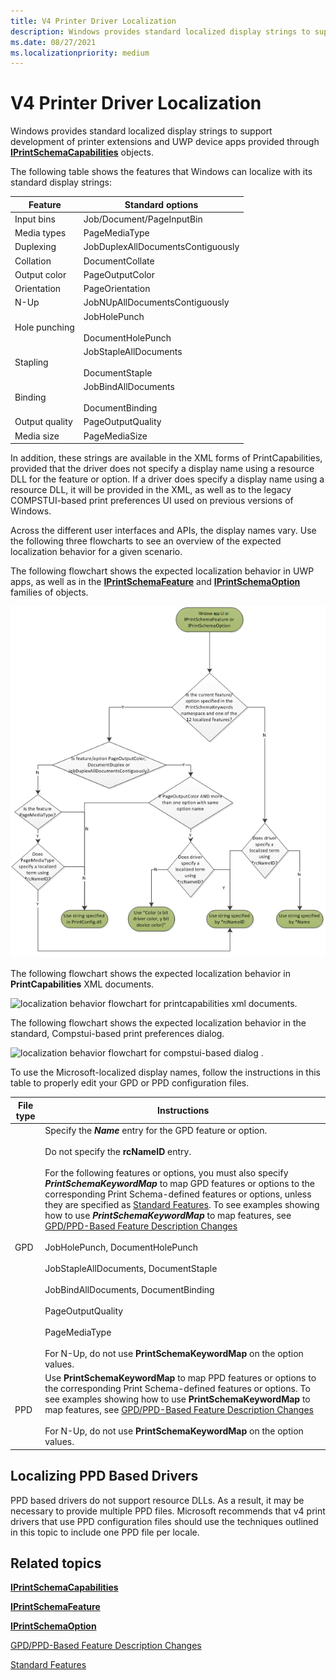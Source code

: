 ```yaml
---
title: V4 Printer Driver Localization
description: Windows provides standard localized display strings to support development of printer extensions and UWP device apps.
ms.date: 08/27/2021
ms.localizationpriority: medium
---
```


# V4 Printer Driver Localization

Windows provides standard localized display strings to support development of printer extensions and UWP device apps provided through [**IPrintSchemaCapabilities**](/windows-hardware/drivers/ddi/printerextension/nn-printerextension-iprintschemacapabilities) objects.

The following table shows the features that Windows can localize with its standard display strings:

| Feature | Standard options |
|--|--|
| Input bins | Job/Document/PageInputBin |
| Media types | PageMediaType |
| Duplexing | JobDuplexAllDocumentsContiguously |
| Collation | DocumentCollate |
| Output color | PageOutputColor |
| Orientation | PageOrientation |
| N-Up | JobNUpAllDocumentsContiguously |
| Hole punching | JobHolePunch<br><br>DocumentHolePunch |
| Stapling | JobStapleAllDocuments<br><br>DocumentStaple |
| Binding | JobBindAllDocuments<br><br>DocumentBinding |
| Output quality | PageOutputQuality |
| Media size | PageMediaSize |

In addition, these strings are available in the XML forms of PrintCapabilities, provided that the driver does not specify a display name using a resource DLL for the feature or option. If a driver does specify a display name using a resource DLL, it will be provided in the XML, as well as to the legacy COMPSTUI-based print preferences UI used on previous versions of Windows.

Across the different user interfaces and APIs, the display names vary. Use the following three flowcharts to see an overview of the expected localization behavior for a given scenario.

The following flowchart shows the expected localization behavior in UWP apps, as well as in the [**IPrintSchemaFeature**](/windows-hardware/drivers/ddi/printerextension/nn-printerextension-iprintschemafeature) and [**IPrintSchemaOption**](/windows-hardware/drivers/ddi/printerextension/nn-printerextension-iprintschemaoption) families of objects.

![localization behavior flowchart for Windows apps, iprintschemafeature or iprintschemaoption.](images/locstringmodern.png)

The following flowchart shows the expected localization behavior in **PrintCapabilities** XML documents.

![localization behavior flowchart for printcapabilities xml documents.](images/locstringpcap.png)

The following flowchart shows the expected localization behavior in the standard, Compstui-based print preferences dialog.

![localization behavior flowchart for compstui-based dialog .](images/locstringcomp.png)

To use the Microsoft-localized display names, follow the instructions in this table to properly edit your GPD or PPD configuration files.

| File type | Instructions |
|--|--|
| GPD | Specify the ***Name*** entry for the GPD feature or option.<br><br>Do not specify the **rcNameID** entry.<br><br>For the following features or options, you must also specify ***PrintSchemaKeywordMap*** to map GPD features or options to the corresponding Print Schema-defined features or options, unless they are specified as [Standard Features](standard-features.md). To see examples showing how to use ***PrintSchemaKeywordMap*** to map features, see [GPD/PPD-Based Feature Description Changes](gpd-ppd-based-feature-description-changes.md)<br><br>JobHolePunch, DocumentHolePunch<br><br>JobStapleAllDocuments, DocumentStaple<br><br>JobBindAllDocuments, DocumentBinding<br><br>PageOutputQuality<br><br>PageMediaType<br><br>For N-Up, do not use **PrintSchemaKeywordMap** on the option values. |
| PPD | Use **PrintSchemaKeywordMap** to map PPD features or options to the corresponding Print Schema-defined features or options. To see examples showing how to use **PrintSchemaKeywordMap** to map features, see [GPD/PPD-Based Feature Description Changes](gpd-ppd-based-feature-description-changes.md)<br><br>For N-Up, do not use **PrintSchemaKeywordMap** on the option values. |

## Localizing PPD Based Drivers

PPD based drivers do not support resource DLLs. As a result, it may be necessary to provide multiple PPD files. Microsoft recommends that v4 print drivers that use PPD configuration files should use the techniques outlined in this topic to include one PPD file per locale.

## Related topics

[**IPrintSchemaCapabilities**](/windows-hardware/drivers/ddi/printerextension/nn-printerextension-iprintschemacapabilities)  

[**IPrintSchemaFeature**](/windows-hardware/drivers/ddi/printerextension/nn-printerextension-iprintschemafeature)  

[**IPrintSchemaOption**](/windows-hardware/drivers/ddi/printerextension/nn-printerextension-iprintschemaoption)  

[GPD/PPD-Based Feature Description Changes](gpd-ppd-based-feature-description-changes.md)  

[Standard Features](standard-features.md)
